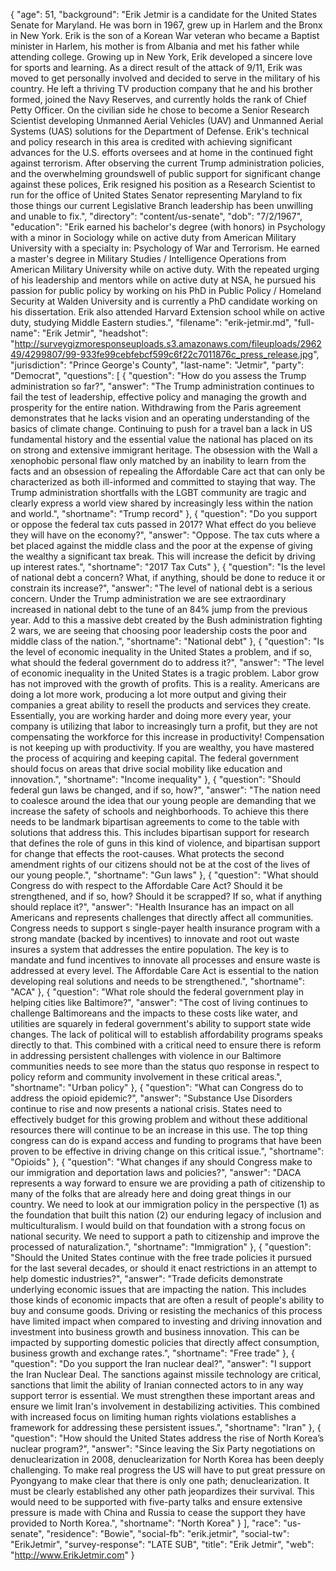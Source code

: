 {
  "age": 51,
  "background": "Erik Jetmir is a candidate for the United States Senate for Maryland. He was born in 1967, grew up in Harlem and the Bronx in New York.  Erik is the son of a Korean War veteran who became a Baptist minister in Harlem, his mother is from Albania and met his father while attending college. Growing up in New York, Erik developed a sincere love for sports and learning. As a direct result of the attack of 9/11, Erik was moved to get personally involved and decided to serve in the military of his country. He left a thriving TV production company that he and his brother formed, joined the Navy Reserves, and currently holds the rank of Chief Petty Officer. On the civilian side he chose to become a Senior Research Scientist developing Unmanned Aerial Vehicles (UAV) and Unmanned Aerial Systems (UAS) solutions for the Department of Defense.  Erik's technical and policy research in this area is credited with achieving significant advances for the U.S. efforts oversees and at home in the continued fight against terrorism.  After observing the current Trump administration policies, and the overwhelming groundswell of public support for significant change against these polices, Erik resigned his position as a Research Scientist to run for the office of United States Senator representing Maryland to fix those things our current Legislative Branch leadership has been unwilling and unable to fix.",
  "directory": "content/us-senate",
  "dob": "7/2/1967",
  "education": "Erik earned his bachelor's degree (with honors) in Psychology with a minor in Sociology while on active duty from American Military University with a specialty in: Psychology of War and Terrorism. He earned a master's degree in Military Studies / Intelligence Operations from American Military University while on active duty. With the repeated urging of his leadership and mentors while on active duty at NSA, he pursued his passion for public policy by working on his PhD in Public Policy / Homeland Security at Walden University and is currently a PhD candidate working on his dissertation. Erik also attended Harvard Extension school while on active duty, studying Middle Eastern studies.",
  "filename": "erik-jetmir.md",
  "full-name": "Erik Jetmir",
  "headshot": "http://surveygizmoresponseuploads.s3.amazonaws.com/fileuploads/296249/4299807/99-933fe99cebfebcf599c6f22c7011876c_press_release.jpg",
  "jurisdiction": "Prince George's County",
  "last-name": "Jetmir",
  "party": "Democrat",
  "questions": [
    {
      "question": "How do you assess the Trump administration so far?",
      "answer": "The Trump administration continues to fail the test of leadership, effective policy and managing the growth and prosperity for the entire nation. Withdrawing from the Paris agreement demonstrates that he lacks vision and an operating understanding of the basics of climate change. Continuing to push for a travel ban a lack in US fundamental history and the essential value the national has placed on its on strong and extensive immigrant heritage. The obsession with the Wall a xenophobic personal flaw only matched by an inability to learn from the facts and an obsession of repealing the Affordable Care act that can only be characterized as both ill-informed and committed to staying that way.  The Trump administration shortfalls with the LGBT community are tragic and clearly express a world view shared by increasingly less within the nation and world.",
      "shortname": "Trump record"
    },
    {
      "question": "Do you support or oppose the federal tax cuts passed in 2017? What effect do you believe they will have on the economy?",
      "answer": "Oppose. The tax cuts where a bet placed against the middle class and the poor at the expense of giving the wealthy a significant tax break. This will increase the deficit by driving up interest rates.",
      "shortname": "2017 Tax Cuts"
    },
    {
      "question": "Is the level of national debt a concern? What, if anything, should be done to reduce it or constrain its increase?",
      "answer": "The level of national debt is a serious concern. Under the Trump administration we are see extraordinary increased in national debt to the tune of an 84% jump from the previous year. Add to this a massive debt created by the Bush administration fighting 2 wars, we are seeing that choosing poor leadership costs the poor and middle class of the nation.",
      "shortname": "National debt"
    },
    {
      "question": "Is the level of economic inequality in the United States a problem, and if so, what should the federal government do to address it?",
      "answer": "The level of economic inequality in the United States is a tragic problem. Labor grow has not improved with the growth of profits. This is a reality. Americans are doing a lot more work, producing a lot more output and giving their companies a great ability to resell the products and services they create. Essentially, you are working harder and doing more every year, your company is utilizing that labor to increasingly turn a profit, but they are not compensating the workforce for this increase in productivity! Compensation is not keeping up with productivity. If you are wealthy, you have mastered the process of acquiring and keeping capital. The federal government should focus on areas that drive social mobility like education and innovation.",
      "shortname": "Income inequality"
    },
    {
      "question": "Should federal gun laws be changed, and if so, how?",
      "answer": "The nation need to coalesce around the idea that our young people are demanding that we increase the safety of schools and neighborhoods. To achieve this there needs to be landmark bipartisan agreements to come to the table with solutions that address this. This includes bipartisan support for research that defines the role of guns in this kind of violence, and bipartisan support for change that effects the root-causes. What protects the second amendment rights of our citizens should not be at the cost of the lives of our young people.",
      "shortname": "Gun laws"
    },
    {
      "question": "What should Congress do with respect to the Affordable Care Act? Should it be strengthened, and if so, how? Should it be scrapped? If so, what if anything should replace it?",
      "answer": "Health Insurance has an impact on all Americans and represents challenges that directly affect all communities. Congress needs to support s single-payer health insurance program with a strong mandate (backed by incentives) to innovate and root out waste insures a system that addresses the entire population. The key is to mandate and fund incentives to innovate all processes and ensure waste is addressed at every level.  The Affordable Care Act is essential to the nation developing real solutions and needs to be strengthened.",
      "shortname": "ACA"
    },
    {
      "question": "What role should the federal government play in helping cities like Baltimore?",
      "answer": "The cost of living continues to challenge Baltimoreans and the impacts to these costs like water, and utilities are squarely in federal government's ability to support state wide changes. The lack of political will to establish affordability programs speaks directly to that. This combined with a critical need to ensure there is reform in addressing persistent challenges with violence in our Baltimore communities needs to see more than the status quo response in respect to policy reform and community involvement in these critical areas.",
      "shortname": "Urban policy"
    },
    {
      "question": "What can Congress do to address the opioid epidemic?",
      "answer": "Substance Use Disorders continue to rise and now presents a national crisis. States need to effectively budget for this growing problem and without these additional resources there will continue to be an increase in this use. The top thing congress can do is expand access and funding to programs that have been proven to be effective in driving change on this critical issue.",
      "shortname": "Opioids"
    },
    {
      "question": "What changes if any should Congress make to our immigration and deportation laws and policies?",
      "answer": "DACA represents a way forward to ensure we are providing a path of citizenship to many of the folks that are already here and doing great things in our country. We need to look at our immigration policy in the perspective (1) as the foundation that built this nation (2) our enduring legacy of inclusion and multiculturalism. I would build on that foundation with a strong focus on national security. We need to support a path to citizenship and improve the processed of naturalization.",
      "shortname": "Immigration"
    },
    {
      "question": "Should the United States continue with the free trade policies it pursued for the last several decades, or should it enact restrictions in an attempt to help domestic industries?",
      "answer": "Trade deficits demonstrate underlying economic issues that are impacting the nation. This includes those kinds of economic impacts that are often a result of people's ability to buy and consume goods. Driving or resisting the mechanics of this process have limited impact when compared to investing and driving innovation and investment into business growth and business innovation. This can be impacted by supporting domestic policies that directly affect consumption, business growth and exchange rates.",
      "shortname": "Free trade"
    },
    {
      "question": "Do you support the Iran nuclear deal?",
      "answer": "I support the Iran Nuclear Deal. The sanctions against missile technology are critical, sanctions that limit the ability of Iranian connected actors to in any way support terror is essential. We must strengthen these important areas and ensure we limit Iran's involvement in destabilizing activities. This combined with increased focus on limiting human rights violations establishes a framework for addressing these persistent issues.",
      "shortname": "Iran"
    },
    {
      "question": "How should the United States address the rise of North Korea’s nuclear program?",
      "answer": "Since leaving the Six Party negotiations on denuclearization in 2008, denuclearization for North Korea has been deeply challenging. To make real progress the US will have to put great pressure on Pyongyang to make clear that there is only one path; denuclearization. It must be clearly established any other path jeopardizes their survival. This would need to be supported with five-party talks and ensure extensive pressure is made with China and Russia to cease the support they have provided to North Korea.",
      "shortname": "North Korea"
    }
  ],
  "race": "us-senate",
  "residence": "Bowie",
  "social-fb": "erik.jetmir",
  "social-tw": "ErikJetmir",
  "survey-response": "LATE SUB",
  "title": "Erik Jetmir",
  "web": "http://www.ErikJetmir.com"
}

